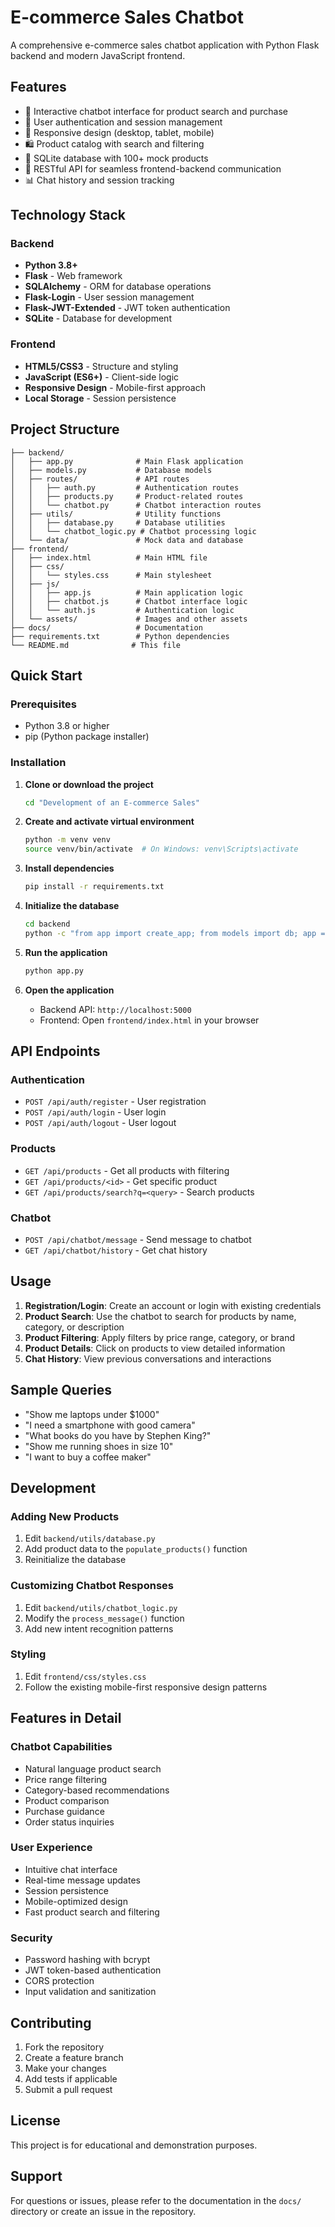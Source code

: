 # E-commerce Sales Chatbot

A comprehensive e-commerce sales chatbot application with Python Flask backend and modern JavaScript frontend.

## Features

- 🤖 Interactive chatbot interface for product search and purchase
- 🔐 User authentication and session management
- 📱 Responsive design (desktop, tablet, mobile)
- 🛍️ Product catalog with search and filtering
- 💾 SQLite database with 100+ mock products
- 🔄 RESTful API for seamless frontend-backend communication
- 📊 Chat history and session tracking

## Technology Stack

### Backend

- **Python 3.8+**
- **Flask** - Web framework
- **SQLAlchemy** - ORM for database operations
- **Flask-Login** - User session management
- **Flask-JWT-Extended** - JWT token authentication
- **SQLite** - Database for development

### Frontend

- **HTML5/CSS3** - Structure and styling
- **JavaScript (ES6+)** - Client-side logic
- **Responsive Design** - Mobile-first approach
- **Local Storage** - Session persistence

## Project Structure

```
├── backend/
│   ├── app.py              # Main Flask application
│   ├── models.py           # Database models
│   ├── routes/             # API routes
│   │   ├── auth.py         # Authentication routes
│   │   ├── products.py     # Product-related routes
│   │   └── chatbot.py      # Chatbot interaction routes
│   ├── utils/              # Utility functions
│   │   ├── database.py     # Database utilities
│   │   └── chatbot_logic.py # Chatbot processing logic
│   └── data/               # Mock data and database
├── frontend/
│   ├── index.html          # Main HTML file
│   ├── css/
│   │   └── styles.css      # Main stylesheet
│   ├── js/
│   │   ├── app.js          # Main application logic
│   │   ├── chatbot.js      # Chatbot interface logic
│   │   └── auth.js         # Authentication logic
│   └── assets/             # Images and other assets
├── docs/                   # Documentation
├── requirements.txt        # Python dependencies
└── README.md              # This file
```

## Quick Start

### Prerequisites

- Python 3.8 or higher
- pip (Python package installer)

### Installation

1. **Clone or download the project**

   ```bash
   cd "Development of an E-commerce Sales"
   ```

2. **Create and activate virtual environment**

   ```bash
   python -m venv venv
   source venv/bin/activate  # On Windows: venv\Scripts\activate
   ```

3. **Install dependencies**

   ```bash
   pip install -r requirements.txt
   ```

4. **Initialize the database**

   ```bash
   cd backend
   python -c "from app import create_app; from models import db; app = create_app(); app.app_context().push(); db.create_all()"
   ```

5. **Run the application**

   ```bash
   python app.py
   ```

6. **Open the application**
   - Backend API: `http://localhost:5000`
   - Frontend: Open `frontend/index.html` in your browser

## API Endpoints

### Authentication

- `POST /api/auth/register` - User registration
- `POST /api/auth/login` - User login
- `POST /api/auth/logout` - User logout

### Products

- `GET /api/products` - Get all products with filtering
- `GET /api/products/<id>` - Get specific product
- `GET /api/products/search?q=<query>` - Search products

### Chatbot

- `POST /api/chatbot/message` - Send message to chatbot
- `GET /api/chatbot/history` - Get chat history

## Usage

1. **Registration/Login**: Create an account or login with existing credentials
2. **Product Search**: Use the chatbot to search for products by name, category, or description
3. **Product Filtering**: Apply filters by price range, category, or brand
4. **Product Details**: Click on products to view detailed information
5. **Chat History**: View previous conversations and interactions

## Sample Queries

- "Show me laptops under $1000"
- "I need a smartphone with good camera"
- "What books do you have by Stephen King?"
- "Show me running shoes in size 10"
- "I want to buy a coffee maker"

## Development

### Adding New Products

1. Edit `backend/utils/database.py`
2. Add product data to the `populate_products()` function
3. Reinitialize the database

### Customizing Chatbot Responses

1. Edit `backend/utils/chatbot_logic.py`
2. Modify the `process_message()` function
3. Add new intent recognition patterns

### Styling

1. Edit `frontend/css/styles.css`
2. Follow the existing mobile-first responsive design patterns

## Features in Detail

### Chatbot Capabilities

- Natural language product search
- Price range filtering
- Category-based recommendations
- Product comparison
- Purchase guidance
- Order status inquiries

### User Experience

- Intuitive chat interface
- Real-time message updates
- Session persistence
- Mobile-optimized design
- Fast product search and filtering

### Security

- Password hashing with bcrypt
- JWT token-based authentication
- CORS protection
- Input validation and sanitization

## Contributing

1. Fork the repository
2. Create a feature branch
3. Make your changes
4. Add tests if applicable
5. Submit a pull request

## License

This project is for educational and demonstration purposes.

## Support

For questions or issues, please refer to the documentation in the `docs/` directory or create an issue in the repository.
